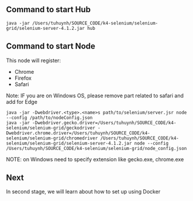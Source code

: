 ## Command to start Hub
```
java -jar /Users/tuhuynh/SOURCE_CODE/k4-selenium/selenium-grid/selenium-server-4.1.2.jar hub
```

## Command to start Node
This node will register:
* Chrome
* Firefox
* Safari

Note: IF you are on Windows OS, please remove part related to safari and add for Edge
```
java -jar -Dwebdriver.<type>.<name>s path/to/selenium/server.jsr node --config /path/to/nodeConfig.json
java -jar -Dwebdriver.gecko.driver=/Users/tuhuynh/SOURCE_CODE/k4-selenium/selenium-grid/geckodriver -Dwebdriver.chrome.driver=/Users/tuhuynh/SOURCE_CODE/k4-selenium/selenium-grid/chromedriver /Users/tuhuynh/SOURCE_CODE/k4-selenium/selenium-grid/selenium-server-4.1.2.jar node --config /Users/tuhuynh/SOURCE_CODE/k4-selenium/selenium-grid/node_config.json

```

NOTE: on Windows need to specify extension like gecko.exe, chrome.exe

## Next
In second stage, we will learn about how to set up using Docker